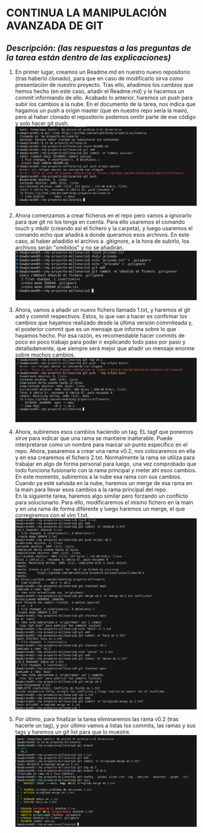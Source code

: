 # CONTINUA LA MANIPULACIÓN AVANZADA DE GIT  

## ***Descripción:*** *(las respuestas a las preguntas de la tarea están dentro de las explicaciones)*
1. En primer lugar, creamos un Readme.md en nuestro nuevo repositorio (tras haberlo clonado), para que en caso de modificarlo sirva como presentación de nuestro proyecto. Tras ello, añadimos los cambios que hemos hecho (en este caso, añadir el Readme.md) y le hacemos un commit informando de ello. Acabado lo anterior, haremos un push para subir los cambios a la nube. En el documento de la tarea, nos indica que hagamos un push a origin master (que en nuestro repo sería la main), pero al haber clonado el repositorio podemos omitir parte de ese código y solo hacer git push. ![](img/cap1.png)  

2. Ahora comenzamos a crear ficheros en el repo pero vamos a ignorarlo para que git no los tenga en cuenta. Para ello usaremos el comando touch y mkdir (creando así el fichero y la carpeta), y luego usaremos el comando echo que añadirá a donde queramos esos archivos. En este caso, al haber añadidio el archivo a .gitignore, a la hora de subirlo, los archivos serán "omitidos" y no se añadirán. ![](img/cap2.png)  

3. Ahora, vamos a añadir un nuevo fichero llamado 1.txt, y haremos el git add y commit respectivos. Estos, lo que van a hacer es confirmar los cambios que hayamos realizado desde la última versión commiteada y, el posterior commit que es un mensaje que informa sobre lo que hayamos hecho. Por esa razón, es recomendable hacer commits de poco en poco trabajo para poder ir explicando todo paso por paso y detalladamente, que siempre será mejor que añadir un mensaje enorme sobre muchos cambios. ![](img/cap3.png)  

4. Ahora, subiremos esos cambios haciendo un tag. EL tagf que ponemos sirve para indicar que una rama se mantiene inalterable. Puede interpretarse como un nombre para marcar un punto específico en el repo. Ahora, pasaremos a crear una rama v0.2, nos colocaremos en ella y en esa crearemos el fichero 2.txt. Normalmente la rama se utiliza para trabajar en algo de forma personal para luego, una vez comprobado que todo funciona fusionarlo con la rama principal y meter ahí esos cambios. En este momento, subiremos a la nube esa rama con sus cambios. Cuando ya esté salvada en la nube, haremos un merge de esa rama en la main para llevar esos cambios a la rama principal del repo.  
En la siguiente tarea, haremos algo similar pero forzando un conflicto para solucionarlo. Para ello, modificaremos el mismo fichero en la main y en una rama de forma diferente y luego haremos un merge, el que corregiremos con el vim 1.txt. ![](img/cap4.png)  

5. Por último, para finalizar la tarea eliminaremos las rama v0.2 (tras hacerle un tag), y por último vamos a listas los commits, las ramas y sus tags y haremos un git list para que lo muestre. ![](img/cap5.png)  
